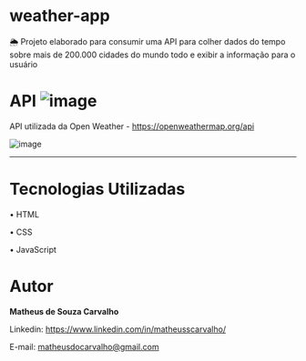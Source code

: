 # weather-app
🌦 Projeto elaborado para consumir uma API para colher dados do tempo sobre mais de 200.000 cidades do mundo todo e exibir a informação para o usuário

# API ![image](https://user-images.githubusercontent.com/73304785/230393021-ff44700e-8969-4930-aee7-ef4f1d737c23.png)

API utilizada da Open Weather - https://openweathermap.org/api

![image](https://user-images.githubusercontent.com/73304785/230391800-4ec237cc-1722-4051-b106-7c8262bb5268.png)

<hr>



# Tecnologias Utilizadas

• HTML

• CSS

• JavaScript

# Autor

<b>Matheus de Souza Carvalho</b>


Linkedin: 
https://www.linkedin.com/in/matheusscarvalho/


E-mail:
matheusdocarvalho@gmail.com
